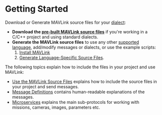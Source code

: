 # Getting Started

Download or Generate MAVLink source files for your [dialect](../messages/README.md#dialects):
* **Download the [pre-built MAVLink source files](../README.md#prebuilt_libraries)** if you're working in a C/C++ project and using standard dialects.
* **Generate the MAVLink source files** to use any other [supported language](../README.md#supported_languages), add/modify messages or dialects, or use the example scripts:
   1. [Install MAVLink](#install)
   1. [Generate Language-Specific Source Files](../getting_started/generate_libraries.md).


The following topics explain how to include the files in your project and use MAVLink:
* [Use the MAVLink Source Files](../getting_started/use_libraries.md) explains how to include the source files in your project and send messages.
* [Message Definitions](../messages/README.md) contains human-readable explanations of the messages.
* [Microservices](../services/README.md) explains the main sub-protocols for working with missions, cameras, images, parameters etc. 
